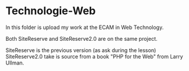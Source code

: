 # Technologie-Web

In this folder is upload my work at the ECAM in Web Technology.

Both SiteReserve and SiteReserve2.0 are on the same project.

SiteReserve is the previous version (as ask during the lesson)
SiteReserve2.0 take is source from a book "PHP for the Web" from Larry Ullman.

